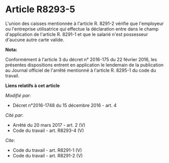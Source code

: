# Article R8293-5

L'union des caisses mentionnée à l'article R. 8291-2 vérifie que l'employeur ou l'entreprise utilisatrice qui effectue la
déclaration entre dans le champ d'application de l'article R. 8291-1 et que le salarié n'est possesseur d'aucune autre carte
valide.

**Nota:**

Conformément à l'article 3 du décret n° 2016-175 du 22 février 2016, les présentes dispositions entrent en application le
lendemain de la publication au Journal officiel de l'arrêté mentionné à l'article R. 8295-1 du code du travail.

**Liens relatifs à cet article**

_Modifié par_:

  - Décret n°2016-1748 du 15 décembre 2016 - art. 4

_Cité par_:

  - Arrêté du 20 mars 2017 - art. 2 (V)
  - Code du travail - art. R8293-4 (V)

_Cite_:

  - Code du travail - art. R8291-1 (V)
  - Code du travail - art. R8291-2 (V)
